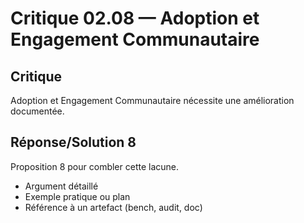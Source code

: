 # Critique 02.08 — Adoption et Engagement Communautaire

## Critique
Adoption et Engagement Communautaire nécessite une amélioration documentée.

## Réponse/Solution 8
Proposition 8 pour combler cette lacune.

- Argument détaillé
- Exemple pratique ou plan
- Référence à un artefact (bench, audit, doc)
